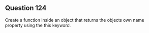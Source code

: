 ## Question 124
Create a function inside an object that returns the objects own name property using the this keyword.